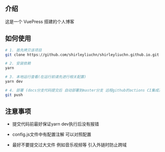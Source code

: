 ## 介绍 

这是一个 VuePress 搭建的个人博客

## 如何使用

``` bash
# 1. 首先拷贝该项目
git clone https://github.com/shirleyliuchn/shirleyliuchn.github.io.git

# 2. 安装依赖
yarn

# 3. 本地运行查看(在运行前请先进行相关配置)
yarn dev

# 4. 部署 (docs分支代码提交后 自动部署到master分支 远程github的actions CI集成)
git push 
```

## 注意事项

* 提交代码前最好保证yarn dev执行后没有报错

* config.js文件中有配置注解 可以对照配置

* 最好不要提交过大文件 例如音乐视频等 引入外链时防止跨域
